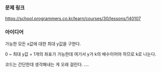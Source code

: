 ### 문제 링크

https://school.programmers.co.kr/learn/courses/30/lessons/140107

### 아이디어

가능한 모든 x값에 대한 최대 y값을 구한다. 

0 ~ 최대 y값 + 1개의 좌표가 가능한데 여기서 y가 k의 배수이어야 하므로 k로 나눈다. 

코드는 간단한데 생각해내는 게 오래 걸린다. ….
